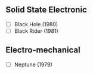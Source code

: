 ## Solid State Electronic
- [ ] Black Hole (1980)
- [ ] Black Rider (1981)
## Electro-mechanical
- [ ] Neptune (1979)
